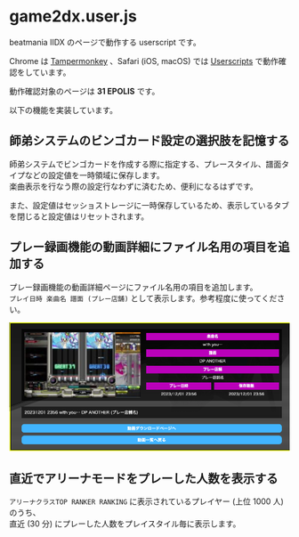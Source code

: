 # game2dx.user.js

beatmania IIDX のページで動作する userscript です。

Chrome は [Tampermonkey](https://chrome.google.com/webstore/detail/dhdgffkkebhmkfjojejmpbldmpobfkfo) 、Safari (iOS, macOS) では [Userscripts](https://apps.apple.com/us/app/userscripts/id1463298887) で動作確認をしています。

動作確認対象のページは **31 EPOLIS** です。

以下の機能を実装しています。

## 師弟システムのビンゴカード設定の選択肢を記憶する

師弟システムでビンゴカードを作成する際に指定する、プレースタイル、譜面タイプなどの設定値を一時領域に保存します。  
楽曲表示を行なう際の設定行なわずに済むため、便利になるはずです。

また、設定値はセッショストレージに一時保存しているため、表示しているタブを閉じると設定値はリセットされます。

## プレー録画機能の動画詳細にファイル名用の項目を追加する

プレー録画機能の動画詳細ページにファイル名用の項目を追加します。  
`プレイ日時 楽曲名 譜面 (プレー店舗)` として表示します。参考程度に使ってください。

![play-recorder-filename](./docs/play-recorder-filename.png)

## 直近でアリーナモードをプレーした人数を表示する

`アリーナクラスTOP RANKER RANKING` に表示されているプレイヤー (上位 1000 人) のうち、  
直近 (30 分) にプレーした人数をプレイスタイル毎に表示します。
